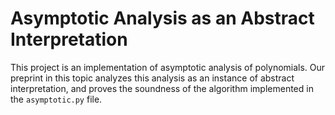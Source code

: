 # Asymptotic Analysis as an Abstract Interpretation

This project is an implementation of asymptotic analysis of polynomials. Our preprint in this topic analyzes this analysis as an instance of abstract interpretation, and proves the soundness of the algorithm implemented in the `asymptotic.py` file.
